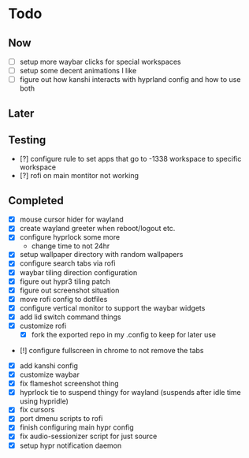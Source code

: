 # Todo

## Now
- [ ] setup more waybar clicks for special workspaces
- [ ] setup some decent animations I like
- [ ] figure out how kanshi interacts with hyprland config and how to use both

## Later

## Testing
- [?] configure rule to set apps that go to -1338 workspace to specific workspace
- [?] rofi on main montitor not working

## Completed
- [x] mouse cursor hider for wayland
- [x] create wayland greeter when reboot/logout etc.
- [x] configure hyprlock some more
    - change time to not 24hr
- [x] setup wallpaper directory with random wallpapers
- [x] configure search tabs via rofi
- [x] waybar tiling direction configuration
- [x] figure out hypr3 tiling patch
- [x] figure out screenshot situation
- [x] move rofi config to dotfiles
- [x] configure vertical monitor to support the waybar widgets
- [x] add lid switch command things
- [x] customize rofi
    - [x] fork the exported repo in my .config to keep for later use
- [!] configure fullscreen in chrome to not remove the tabs
- [x] add kanshi config
- [x] customize waybar
- [x] fix flameshot screenshot thing
- [x] hyprlock tie to suspend thingy for wayland (suspends after idle time using hypridle)
- [x] fix cursors
- [x] port dmenu scripts to rofi
- [x] finish configuring main hypr config
- [x] fix audio-sessionizer script for just source
- [x] setup hypr notification daemon
